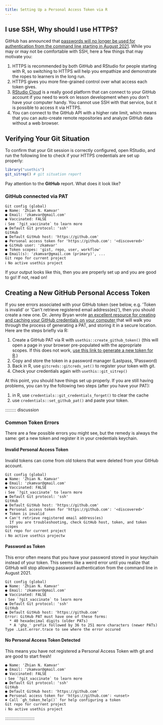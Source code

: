 ```yaml
---
title: Setting Up a Personal Access Token via R
---
```


## I use SSH, Why should I use HTTPS?

GitHub has announced that [passwords will no longer be used for authentication
from the command line starting in August 2021](https://github.blog/2020-12-15-token-authentication-requirements-for-git-operations/).
While you may or may not be comfortable with SSH, here a few things that may
motivate you:

1. HTTPS is recommended by both GitHub and RStudio for people starting with R,
   so switching to HTTPS will help you empathize and demonstrate the ropes to 
   learners in the long run.
2. HTTPS gives you more fine-grained control over what access each token gives.
3. [RStudio Cloud](https://rstudio.cloud) is a really good platform that can
   connect to your GitHub account if you need to work on lesson development
   when you don't have your computer handy. You cannot use SSH with that service,
   but it is possible to access it via HTTPS. 
4. You can connect to the GitHub API with a higher rate limit, which means that
   you can auto-create remote repositories and analyze GitHub data without a
   web browser.

## Verifying Your Git Situation

To confirm that your Git session is correctly configured, open RStudio, and run
the following line to check if your HTTPS credentials are set up properly:

```r
library("usethis")
git_sitrep() # git situation report
```

Pay attention to the **GitHub** report. What does it look like?


### GitHub connected via PAT

```output
Git config (global)
● Name: 'Zhian N. Kamvar'
● Email: 'zkamvar@gmail.com'
● Vaccinated: FALSE
ℹ See `?git_vaccinate` to learn more
● Default Git protocol: 'ssh'
GitHub
● Default GitHub host: 'https://github.com'
● Personal access token for 'https://github.com': '<discovered>'
● GitHub user: 'zkamvar'
● Token scopes: 'gist, repo, user, workflow'
● Email(s): 'zkamvar@gmail.com (primary)', ...
Git repo for current project
ℹ No active usethis project
```

If your output looks like this, then you are properly set up and you are good to
go! If not, read on!

## Creating a New GitHub Personal Access Token

If you see errors associated with your GitHub token (see below, e.g. 'Token is
invalid' or 'Can't retrieve registered email address(es)'), then you should
create a new one. Dr. Jenny Bryan wrote [an excellent resource for creating and
caching your GitHub credentials on your computer
](https://happygitwithr.com/credential-caching.html#how-to-manage-a-pat) that
will walk you through the process of generating a PAT, and storing it in a
secure location. Here are the steps briefly via R:

1. Create a GitHub PAT via R with `usethis::create_github_token()` (this will
   open a page in your browser pre-populated with the appropriate scopes. If
   this does not work, [use this link to generate a new token for
   R][token-scope].)
2. Copy and store the token in a password manager (Lastpass, 1Password)
3. Back in R, use `gitcreds::gitcreds_set()` to register your token with git.
4. Check your credentials again with `usethis::git_sitrep()`

At this point, you should have things set up properly. If you are still having
problems, you can try the following two steps (after you have your PAT):

1. in R, use `credentials::git_credentials_forget()` to clear the cache
2. use `credentials::set_github_pat()` and paste your token. 

::::::::: discussion

### Common Token Errors

There are a few possible errors you might see, but the remedy is always the same:
get a new token and register it in your credentials keychain.

#### Invalid Personal Access Token

Invalid tokens can come from old tokens that were deleted from your GitHub
account. 

```output
Git config (global)
● Name: 'Zhian N. Kamvar'
● Email: 'zkamvar@gmail.com'
● Vaccinated: FALSE
ℹ See `?git_vaccinate` to learn more
● Default Git protocol: 'ssh'
GitHub
● Default GitHub host: 'https://github.com'
● Personal access token for 'https://github.com': '<discovered>'
✖ Token is invalid
✖ Can't retrieve registered email address(es)
  If you are troubleshooting, check GitHub host, token, and token scopes
Git repo for current project
ℹ No active usethis projectw
```

#### Password as Token

This error often means that you have your password stored in your keychain
instead of your token. This seems like a weird error until you realize that
GitHub will stop allowing password authentication from the command line in 
August 2021.

```output
Git config (global)
● Name: 'Zhian N. Kamvar'
● Email: 'zkamvar@gmail.com'
● Vaccinated: FALSE
ℹ See `?git_vaccinate` to learn more
● Default Git protocol: 'ssh'
GitHub
● Default GitHub host: 'https://github.com'
Error: GitHub PAT must have one of these forms:
  * 40 hexadecimal digits (older PATs)
  * A 'ghp_' prefix followed by 36 to 251 more characters (newer PATs)
Type .Last.error.trace to see where the error occured
```

#### No Personal Access Token Detected

This means you have not registered a Personal Access Token with git and are good
to start fresh!

```output
● Name: 'Zhian N. Kamvar'
● Email: 'zkamvar@gmail.com'
● Vaccinated: FALSE
ℹ See `?git_vaccinate` to learn more
● Default Git protocol: 'ssh'
GitHub
● Default GitHub host: 'https://github.com'
● Personal access token for 'https://github.com': <unset>
✖ Call `gh_token_help()` for help configuring a token
Git repo for current project
ℹ No active usethis project
```

::::::::::::::::::::::::



[R]: https://cran.rstudio.org/
[token-scope]: https://github.com/settings/tokens/new?scopes=repo,user,gist,workflow&description=R:GITHUB_PAT
[pandoc]: https://pandoc.org/
[RStudio]: https://rstudio.com/products/rstudio/download/#download
